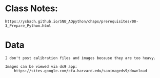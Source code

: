 # Class Notes:
    https://ysbach.github.io/SNU_AOpython/chaps/prerequisites/00-3_Prepare_Python.html

# Data
    I don't post calibration files and images because they are too heavy.

    Images can be viewed via ds9 app:
        https://sites.google.com/cfa.harvard.edu/saoimageds9/download

